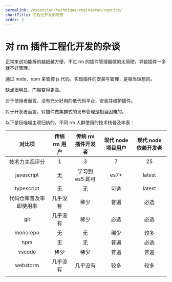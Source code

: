 ```yaml
---
permalink: /expansion-technique/engineered/caprice/
shortTitle: 工程化开发的随想
order: 2
---
```


# 对 rm 插件工程化开发的杂谈

正常来说功能拆的越细越方便，不过 rm 的插件管理器做的太简陋，导致插件一多就不好管理。

通过 node、npm 来管控 js 代码，实现插件的安装与管理，是相当理想的。

缺点很明显，门槛变得更高。

对于使用者而言，没有充分好用的低代码平台，安装并维护插件。

对于开发者而言，对插件做集群式的发布管理是相当困难的。

以下是阮喵喵主观归纳的，不同 rm 人群使用的技术栈普及率表：

|         对比项         | 传统 rm 用户 | 传统 rm 插件开发者 | 现代 node 项目用户 | 现代 node 依赖开发者 |
| :--------------------: | :----------: | :----------------: | :----------------: | :------------------: |
|     技术力主观评分     |      1       |         3          |         7          |          25          |
|       javascript       |      无      |  学习到 es5 即可   |        es7+        |        latest        |
|       typescript       |      无      |         无         |        可选        |        latest        |
| 代码仓库普及率即使用率 |   几乎没有   |        稀少        |        普遍        |         必选         |
|          git           |   几乎没有   |        稀少        |        必选        |         必选         |
|        monorepo        |      无      |         无         |        稀少        |         较多         |
|          npm           |      无      |         无         |        普遍        |         必选         |
|         vscode         |     稀少     |        稀少        |        普遍        |         普遍         |
|        webstorm        |   几乎没有   |      几乎没有      |        较多        |         较多         |
|                        |              |                    |                    |                      |
